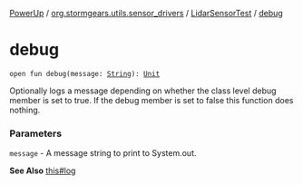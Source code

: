 [PowerUp](../../index.md) / [org.stormgears.utils.sensor_drivers](../index.md) / [LidarSensorTest](index.md) / [debug](./debug.md)

# debug

`open fun debug(message: `[`String`](https://kotlinlang.org/api/latest/jvm/stdlib/kotlin/-string/index.html)`): `[`Unit`](https://kotlinlang.org/api/latest/jvm/stdlib/kotlin/-unit/index.html)

Optionally logs a message depending on whether the class level debug member is set to true. If the debug member is set to false this function does nothing.

### Parameters

`message` - A message string to print to System.out.

**See Also**
[this#log](#)

